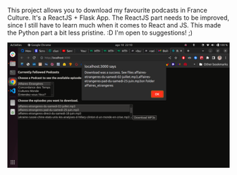 This project allows you to download my favourite podcasts in France Culture.
It's a ReactJS + Flask App. The ReactJS part needs to be improved, since I still have to learn much when it comes to React and JS. This made the Python part a bit less pristine. :D
I'm open to suggestions! ;) 

![alt text](https://github.com/IavTavares/Podcast_proj/blob/main/screenshot.png?raw=true)
